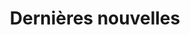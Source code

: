 ---
title: "Dernières nouvelles"
draft: true
# page title background image
bg_image: "images/backgrounds/page-title.jpg"
# meta description
description : "ceci est une description meta"
---